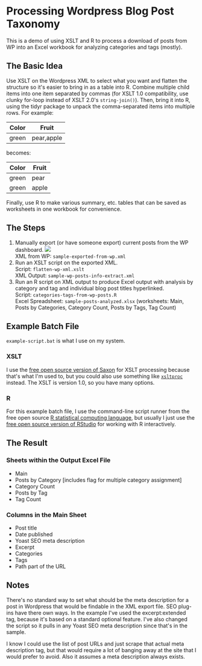 # Processing Wordpress Blog Post Taxonomy #
This is a demo of using XSLT and R to process a download of posts from WP into an Excel workbook for analyzing categories and tags (mostly).

## The Basic Idea ##
Use XSLT on the Wordpress XML to select what you want and flatten the structure so it's easier to bring in as a table into R. Combine multiple child items into one item separated by commas (for XSLT 1.0 compatibility, use clunky for-loop instead of XSLT 2.0's `string-join()`). Then, bring it into R, using the tidyr package to unpack the comma-separated items into multiple rows. For example:

Color | Fruit
------|-------------
green | pear,apple |

becomes:

Color | Fruit
------|-------------
green | pear |
green | apple |

Finally, use R to make various summary, etc. tables that can be saved as worksheets in one workbook for convenience.
## The Steps ##

1. Manually export (or have someone export) current posts from the WP dashboard.
![](https://i.imgur.com/WySF0oS.png)<br>
XML from WP: `sample-exported-from-wp.xml`
1. Run an XSLT script on the exported XML.<br>
Script: `flatten-wp-xml.xslt` <br>
XML Output: `sample-wp-posts-info-extract.xml`
2. Run an R script on XML output to produce Excel output with analysis by category and tag and individual blog post titles hyperlinked.<br>
Script: `categories-tags-from-wp-posts.R`<br>
Excel Spreadsheet: `sample-posts-analyzed.xlsx` (worksheets: Main, Posts by Categories, Category Count, Posts by Tags, Tag Count)

## Example Batch File ##

`example-script.bat` is what I use on my system.

### XSLT ###

I use the [free open source version of Saxon](http://saxon.sourceforge.net/) for XSLT processing because that's what I'm used to, but you could also use something like [`xsltproc`](http://xmlsoft.org/XSLT/xsltproc.html) instead. The XSLT is version 1.0, so you have many options.

### R ###

For this example batch file, I use the command-line script runner from the free open source [R statistical computing language](https://www.r-project.org/), but usually I just use the [free open source version of RStudio](https://www.rstudio.com/products/RStudio/#Desktop) for working with R interactively.

## The Result

### Sheets within the Output Excel File

- Main
- Posts by Category [includes flag for multiple category assignment]
- Category Count
- Posts by Tag
- Tag Count

### Columns in the Main Sheet

- Post title
- Date published
- Yoast SEO meta description
- Excerpt
- Categories
- Tags
- Path part of the URL

## Notes

There's no standard way to set what should be the meta description for a post in Wordpress that would be findable in the XML export file. SEO plug-ins have there own ways. In the example I've used the excerpt:extended tag, because it's based on a standard optional feature. I've also changed the script so it pulls in any Yoast SEO meta description since that's in the sample. 

I know I could use the list of post URLs and just scrape that actual meta description tag, but that would require a lot of banging away at the site that I would prefer to avoid. Also it assumes a meta description always exists. 

